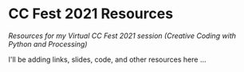 # CC Fest 2021 Resources

*Resources for my Virtual CC Fest 2021 session (Creative Coding with Python and Processing)*

I'll be adding links, slides, code, and other resources here ...

<!--
## 1 - start here
https://editor.computiful.org/tabreturn/sketches/V6gvX-LN8

## 2 - scaffolding the sketch
https://editor.computiful.org/tabreturn/sketches/F6dumhqW0

## 3 - the completed simulation
https://editor.computiful.org/tabreturn/sketches/ntcglEnHh
-->
